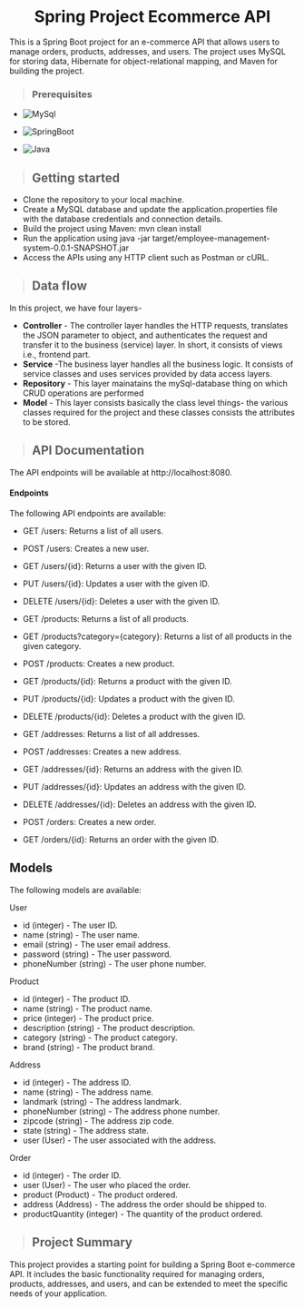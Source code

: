 <h1 align="center"> 
Spring Project Ecommerce API</h1>
This is a Spring Boot project for an e-commerce API that allows users to manage orders, products, addresses, and users. The project uses MySQL for storing data, Hibernate for object-relational mapping, and Maven for building the project.

>### Prerequisites
* ![MySql](https://img.shields.io/badge/DBMS-MYSQL%205.7%20or%20Higher-red)
 * ![SpringBoot](https://img.shields.io/badge/Framework-SpringBoot-green)


* ![Java](https://img.shields.io/badge/Language-Java%208%20or%20higher-yellow)

>## Getting started
* Clone the repository to your local machine.
* Create a MySQL database and update the application.properties file with the database credentials and connection details.
* Build the project using Maven: mvn clean install
* Run the application using java -jar target/employee-management-system-0.0.1-SNAPSHOT.jar
* Access the APIs using any HTTP client such as Postman or cURL.
>## Data flow
In this project, we have four layers-
* **Controller** - The controller layer handles the HTTP requests, translates the JSON parameter to object, and authenticates the request and transfer it to the business (service) layer. In short, it consists of views i.e., frontend part.
* **Service** -The business layer handles all the business logic. It consists of service classes and uses services provided by data access layers.
* **Repository** - This layer mainatains the mySql-database thing on which CRUD operations are performed
* **Model** - This layer consists basically the class level things- the various classes required for the project and these classes consists the attributes to be stored.

>## API Documentation
The API endpoints will be available at http://localhost:8080.

#### Endpoints
The following API endpoints are available:

* GET /users: Returns a list of all users.
* POST /users: Creates a new user.
* GET /users/{id}: Returns a user with the given ID.
* PUT /users/{id}: Updates a user with the given ID.
* DELETE /users/{id}: Deletes a user with the given ID.
* GET /products: Returns a list of all products.
* GET /products?category={category}: Returns a list of all products in the given category.

* POST /products: Creates a new product.
* GET /products/{id}: Returns a product with the given ID.
* PUT /products/{id}: Updates a product with the given ID.
* DELETE /products/{id}: Deletes a product with the given ID.
* GET /addresses: Returns a list of all addresses.
* POST /addresses: Creates a new address.
* GET /addresses/{id}: Returns an address with the given ID.
* PUT /addresses/{id}: Updates an address with the given ID.
* DELETE /addresses/{id}: Deletes an address with the given ID.
* POST /orders: Creates a new order.
* GET /orders/{id}: Returns an order with the given ID.
## Models
The following models are available:

User
* id (integer) - The user ID.
* name (string) - The user name.
* email (string) - The user email address.
* password (string) - The user password.
* phoneNumber (string) - The user phone number.

Product
* id (integer) - The product ID.
* name (string) - The product name.
* price (integer) - The product price.
* description (string) - The product description.
* category (string) - The product category.
* brand (string) - The product brand.

Address
* id (integer) - The address ID.
* name (string) - The address name.
* landmark (string) - The address landmark.
* phoneNumber (string) - The address phone number.
* zipcode (string) - The address zip code.
* state (string) - The address state.
* user (User) - The user associated with the address.

Order
* id (integer) - The order ID.
* user (User) - The user who placed the order.
* product (Product) - The product ordered.
* address (Address) - The address the order should be shipped to.
* productQuantity (integer) - The quantity of the product  ordered.




>## Project Summary
This project provides a starting point for building a Spring Boot e-commerce API. It includes the basic functionality required for managing orders, products, addresses, and users, and can be extended to meet the specific needs of your application.
